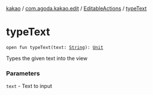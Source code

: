 [kakao](../../index.md) / [com.agoda.kakao.edit](../index.md) / [EditableActions](index.md) / [typeText](./type-text.md)

# typeText

`open fun typeText(text: `[`String`](https://kotlinlang.org/api/latest/jvm/stdlib/kotlin/-string/index.html)`): `[`Unit`](https://kotlinlang.org/api/latest/jvm/stdlib/kotlin/-unit/index.html)

Types the given text into the view

### Parameters

`text` - Text to input